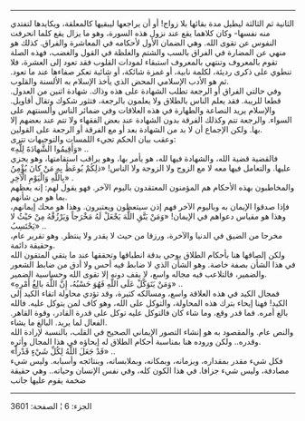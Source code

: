 ------------------------------------------------------------------------

الثانية ثم الثالثة ليطيل مدة بقائها بلا زواج! أو أن يراجعها ليبقيها
كالمعلقة، ويكايدها لتفتدي منه نفسها- وكان كلاهما يقع عند نزول هذه
السورة، وهو ما يزال يقع كلما انحرفت النفوس عن تقوى الله. وهي الضمان
الأول لأحكامه في المعاشرة والفراق. كذلك هو منهي عن المضارة في الفراق
بالسب والشتم والغلظة في القول والغضب، فهذه الصلة تقوم بالمعروف وتنتهي
بالمعروف استبقاء لمودات القلوب فقد تعود إلى العشرة، فلا تنطوي على ذكرى
رديئة، لكلمة نابية، أو غمزة شائكة، أو شائبة تعكر صفاءها عند ما تعود. ثم
هو الأدب الإسلامي المحض الذي يأخذ الإسلام به الألسنة والقلوب.  
وفي حالتي الفراق أو الرجعة تطلب الشهادة على هذه وذاك. شهادة اثنين من
العدول. قطعا للريبة. فقد يعلم الناس بالطلاق ولا يعلمون بالرجعة، فتثور
شكوك وتقال أقاويل. والإسلام يريد النصاعة والطهارة في هذه العلاقات وفي
ضمائر الناس وألسنتهم على السواء. والرجعة تتم وكذلك الفرقة بدون الشهادة
عند بعض الفقهاء ولا تتم عند بعضهم إلا بها. ولكن الإجماع أن لا بد من
الشهادة بعد أو مع الفرقة أو الرجعة على القولين.  
وعقب بيان الحكم تجيء اللمسات والتوجيهات تترى:  
«وَأَقِيمُوا الشَّهادَةَ لِلَّهِ» ..  
فالقضية قضية الله، والشهادة فيها لله، هو يأمر بها، وهو يراقب استقامتها،
وهو يجزي عليها. والتعامل فيها معه لا مع الزوج ولا الزوجة ولا الناس!
«ذلِكُمْ يُوعَظُ بِهِ مَنْ كانَ يُؤْمِنُ بِاللَّهِ وَالْيَوْمِ الْآخِرِ» .  
والمخاطبون بهذه الأحكام هم المؤمنون المعتقدون باليوم الآخر. فهو يقول
لهم: إنه يعظهم بما هو من شأنهم.  
فإذا صدقوا الإيمان به وباليوم الآخر فهم إذن سيتعظون ويعتبرون. وهذا هو
محك إيمانهم، وهذا هو مقياس دعواهم في الإيمان! «وَمَنْ يَتَّقِ اللَّهَ يَجْعَلْ لَهُ
مَخْرَجاً وَيَرْزُقْهُ مِنْ حَيْثُ لا يَحْتَسِبُ» ..  
مخرجا من الضيق في الدنيا والآخرة، ورزقا من حيث لا يقدر ولا ينتظر. وهو
تقرير عام، وحقيقة دائمة.  
ولكن إلصاقها هنا بأحكام الطلاق يوحي بدقة انطباقها وتحققها عند ما يتقي
المتقون الله في هذا الشأن بصفة خاصة. وهو الشأن الذي لا ضابط فيه أحس ولا
أدق من ضابط الشعور والضمير، فالتلاعب فيه مجاله واسع، لا يقف دونه إلا
تقوى الله وحساسية الضمير.  
«وَمَنْ يَتَوَكَّلْ عَلَى اللَّهِ فَهُوَ حَسْبُهُ، إِنَّ اللَّهَ بالِغُ أَمْرِهِ» ..  
فمجال الكيد في هذه العلاقة واسع، ومسالكه كثيرة، وقد تؤدي محاولة اتقاء
الكيد إلى الكيد! فهنا إيحاء بترك هذه المحاولة، والتوكل على الله، وهو كاف
لمن يتوكل عليه. فالله بالغ أمره. فما قدر وقع، وما شاء كان فالتوكل عليه
توكل على قدرة القادر، وقوة القاهر. الفعال لما يريد. البالغ ما يشاء.  
والنص عام. والمقصود به هو إنشاء التصور الإيماني الصحيح في القلب، بالنسبة
لإرادة الله وقدره.. ولكن وروده هنا بمناسبة أحكام الطلاق له إيحاؤه في هذا
المجال وأثره.  
«قَدْ جَعَلَ اللَّهُ لِكُلِّ شَيْءٍ قَدْراً» ..  
فكل شيء مقدر بمقداره، وبزمانه، وبمكانه، وبملابساته، وبنتائجه وأسبابه.
وليس شيء مصادفة، وليس شيء جزافا. في هذا الكون كله، وفي نفس الإنسان
وحياته.. وهي حقيقة ضخمة يقوم عليها جانب

------------------------------------------------------------------------

الجزء: 6 ¦ الصفحة: 3601
